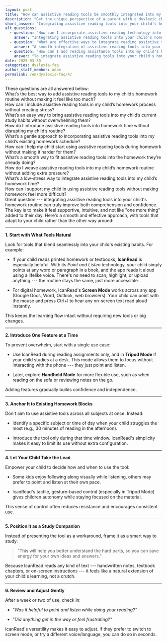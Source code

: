 ```yaml
---
layout: post
title: "How can assistive reading tools be smoothly integrated into my child's current homework routine without causing overwhelm?"
description: "Get the unique perspective of a parent with a dyslexic child. His answer is: Integrating assistive reading tools into your child's homework routine offers notable benefits..."
short_answer: "Integrating assistive reading tools into your child's homework routine offers notable benefits by boosting comprehension and confidence while easing study-related frustrations. A key strategy is to introduce these tools gradually, beginning with functions that align with your child's current habits. For instance, using IcanRead's Point and Listen feature lets your child access text simply by pointing, making printed homework more accessible. In addition, IcanRead's Screen Mode works with digital assignments, reading on-screen content aloud seamlessly without interrupting the study flow. Start by using one feature at a time; for example, begin with Tripod Mode during a dedicated homework period to prevent overwhelming your child with too many changes at once. Later, as comfort grows, introduce flexible options like Handheld Mode for varied study environments. Present the tool as a supportive study companion rather than an extra chore, so your child feels empowered to manage their learning. Regular check-ins after a week or two provide opportunities to adjust usage based on your child's experience. This thoughtful, incremental integration ensures that the assistive tool remains a helpful resource, reinforcing reading skills and academic confidence while fitting naturally into an established homework routine. This gradual approach nurtures success and reduces study stress overall."
alt_questions:
  - question: "How can I incorporate assistive reading technology into my child's homework schedule without increasing their stress?"
    answer: "Integrating assistive reading tools into your child's homework routine can be achieved smoothly by starting with methods that feel familiar. When your child works with printed materials, IcanRead's Point and Listen feature enables them to simply point at text to have it read aloud, keeping their routine intact. For digital tasks, IcanRead's Screen Mode functions with various programs, providing immediate audio feedback with a simple command. Begin by focusing on a single feature, such as using IcanRead in Tripod Mode during designated reading periods, so as not to overwhelm them. Once they are comfortable, gradually introduce additional functions like Handheld Mode for more versatile use in different settings. It is advisable to integrate the tool during specific homework segments where reading proves challenging. Empower your child to control the use of the tool, which builds confidence and reduces resistance. Present the assistive tool as a study ally rather than an added burden. After one or two weeks, review its impact and adjust the settings—such as switching modes or voices—to ensure that it continues to support learning effectively."
  - question: "What are effective ways to integrate reading assistive tools into my child's study routine while keeping the process simple?"
    answer: "A smooth integration of assistive reading tools into your child's study routine begins with building on their existing habits. For printed homework, IcanRead's Point and Listen feature allows your child to simply point at any text to hear it read aloud, preserving their natural reading process. For digital assignments, IcanRead's Screen Mode offers seamless audio support with minimal disruption. It is best to start with one function at a time—using IcanRead in Tripod Mode for focused reading sessions can prevent overwhelming them with multiple changes at once. Gradually, additional features like Handheld Mode can be introduced for flexibility in different learning environments. Linking the tool to a specific subject or time block where reading challenges occur minimizes stress. Encourage your child to determine how and when to use the tool, which fosters independence and reduces resistance. By framing the tool as a helpful study companion rather than a cumbersome extra step, it becomes an integral part of learning. Regular follow-ups and adjustments, such as changing the voice or switching modes, help maintain its effectiveness over time."
  - question: "How can I add reading assistance tools into my child's homework practice in a way that does not add extra burden?"
    answer: "To integrate assistive reading tools into your child's homework practice without extra burden, begin by aligning the technology with their current habits. When dealing with printed texts, IcanRead's Point and Listen feature allows your child to point at words or paragraphs and have them read aloud naturally, maintaining a familiar routine. For digital homework, IcanRead's Screen Mode can be activated with a simple command to read on-screen content instantly. Start with one function, such as using IcanRead in Tripod Mode during designated reading times, so as not to overwhelm your child. As they become more comfortable, introduce additional functions like Handheld Mode for use in varied settings. It is effective to apply the tool during specific periods when reading is particularly challenging, rather than across all subjects. Allow your child to decide the best way to use the tool, thereby promoting self-reliance and reducing resistance. Present the tool as a supportive study partner instead of an additional task. Finally, review its use after a week or two and adjust settings like voice or mode as needed to ensure it continues to effectively enhance learning."
date: 2025-03-30
categories: dyslexia-faq
author_staff_member: adam
permalink: /en/dyslexia-faq/4/
---
```

<div class="paraphrases">
  <div class="paraphrases-content">
These questions are all answered below:<br/>
What’s the best way to add assistive reading tools to my child’s homework routine without making it feel like too much?<br/>
How can I include assistive reading tools in my child’s homework process without creating stress?<br/>
What’s an easy way to bring assistive reading tools into my child’s current study habits without overwhelming them?<br/>
How do I introduce assistive reading tools into homework time without disrupting my child’s routine?<br/>
What’s a gentle approach to incorporating assistive reading tools into my child’s existing homework schedule?<br/>
How can I help my child start using assistive reading tools during homework without making it harder for them?<br/>
What’s a smooth way to fit assistive reading tools into the homework they’re already doing?<br/>
How do I weave assistive reading tools into my child’s homework routine without adding extra pressure?<br/>
What’s a low-stress way to integrate assistive reading tools into my child’s homework time?<br/>
How can I support my child in using assistive reading tools without making homework feel more difficult?
</div>
</div>
Great question --- integrating assistive reading tools into your child's homework routine can truly improve both comprehension and confidence. The key is to make it feel supportive, intuitive, and not like "one more thing" added to their day. Here's a smooth and effective approach, with tools that adapt to your child rather than the other way around:

* * * * *

**1\. Start with What Feels Natural**

Look for tools that blend seamlessly into your child's existing habits. For example:

-  If your child reads printed homework or textbooks, **IcanRead** is especially helpful. With its *Point and Listen* technology, your child simply points at any word or paragraph in a book, and the app reads it aloud using a lifelike voice. There's no need to scan, highlight, or upload anything --- the routine stays the same, just more accessible.

-  For digital homework, IcanRead's **Screen Mode** works across any app (Google Docs, Word, Outlook, web browsers). Your child can point with the mouse and press Ctrl+I to hear any on-screen text read aloud instantly.

This keeps the learning flow intact without requiring new tools or big changes.

* * * * *

**2\. Introduce One Feature at a Time**

To prevent overwhelm, start with a single use case:

-  Use IcanRead during reading assignments only, and in **Tripod Mode** if your child studies at a desk. This mode allows them to focus without interacting with the phone --- they just point and listen.

-  Later, explore **Handheld Mode** for more flexible use, such as when reading on the sofa or reviewing notes on the go.

Adding features gradually builds confidence and independence.

* * * * *

**3\. Anchor It to Existing Homework Blocks**

Don't aim to use assistive tools across all subjects at once. Instead:

-  Identify a specific subject or time of day when your child struggles the most (e.g., 30 minutes of reading in the afternoon).

-  Introduce the tool only during that time window. IcanRead's simplicity makes it easy to limit its use without extra configuration.

* * * * *

**4\. Let Your Child Take the Lead**

Empower your child to decide how and when to use the tool:

-  Some kids enjoy following along visually while listening, others may prefer to point and listen at their own pace.

-  IcanRead's tactile, gesture-based control (especially in Tripod Mode) gives children autonomy while staying focused on the material.

This sense of control often reduces resistance and encourages consistent use.

* * * * *

**5\. Position It as a Study Companion**

Instead of presenting the tool as a workaround, frame it as a smart way to study:

> "This will help you better understand the hard parts, so you can save energy for your own ideas and answers."

Because IcanRead reads any kind of text --- handwritten notes, textbook chapters, or on-screen instructions --- it feels like a natural extension of your child's learning, not a crutch.

* * * * *

**6\. Review and Adjust Gently**

After a week or two of use, check in:

-  *"Was it helpful to point and listen while doing your reading?"*

-  *"Did anything get in the way or feel frustrating?"*

IcanRead's versatility makes it easy to adjust. If they prefer to switch to screen mode, or try a different voice/language, you can do so in seconds.

